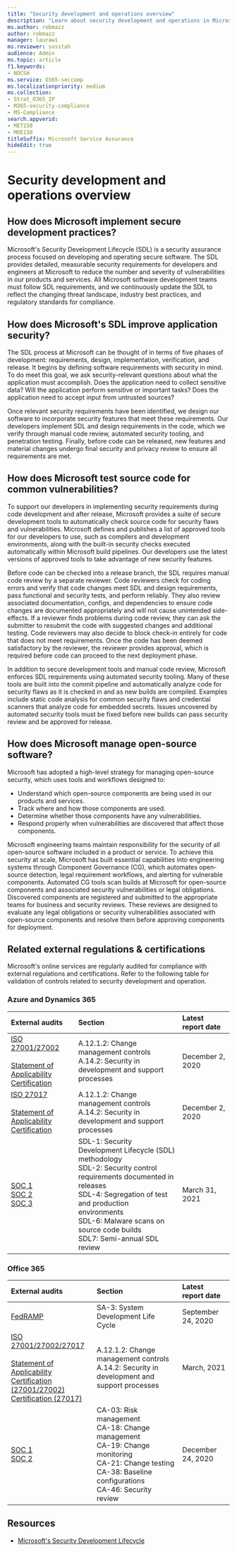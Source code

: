 ```yaml
---
title: "Security development and operations overview"
description: "Learn about security development and operations in Microsoft 365"
ms.author: robmazz
author: robmazz
manager: laurawi
ms.reviewer: sosstah
audience: Admin
ms.topic: article
f1.keywords:
- NOCSH
ms.service: O365-seccomp
ms.localizationpriority: medium
ms.collection:
- Strat_O365_IP
- M365-security-compliance
- MS-Compliance
search.appverid:
- MET150
- MOE150
titleSuffix: Microsoft Service Assurance
hideEdit: true
---
```


# Security development and operations overview

## How does Microsoft implement secure development practices?

Microsoft's Security Development Lifecycle (SDL) is a security assurance process focused on developing and operating secure software. The SDL provides detailed, measurable security requirements for developers and engineers at Microsoft to reduce the number and severity of vulnerabilities in our products and services. All Microsoft software development teams must follow SDL requirements, and we continuously update the SDL to reflect the changing threat landscape, industry best practices, and regulatory standards for compliance.

## How does Microsoft's SDL improve application security?

The SDL process at Microsoft can be thought of in terms of five phases of development: requirements, design, implementation, verification, and release. It begins by defining software requirements with security in mind. To do meet this goal, we ask security-relevant questions about what the application must accomplish. Does the application need to collect sensitive data? Will the application perform sensitive or important tasks? Does the application need to accept input from untrusted sources?

Once relevant security requirements have been identified, we design our software to incorporate security features that meet these requirements. Our developers implement SDL and design requirements in the code, which we verify through manual code review, automated security tooling, and penetration testing. Finally, before code can be released, new features and material changes undergo final security and privacy review to ensure all requirements are met.

## How does Microsoft test source code for common vulnerabilities?

To support our developers in implementing security requirements during code development and after release, Microsoft provides a suite of secure development tools to automatically check source code for security flaws and vulnerabilities. Microsoft defines and publishes a list of approved tools for our developers to use, such as compilers and development environments, along with the built-in security checks executed automatically within Microsoft build pipelines. Our developers use the latest versions of approved tools to take advantage of new security features.

Before code can be checked into a release branch, the SDL requires manual code review by a separate reviewer. Code reviewers check for coding errors and verify that code changes meet SDL and design requirements, pass functional and security tests, and perform reliably. They also review associated documentation, configs, and dependencies to ensure code changes are documented appropriately and will not cause unintended side-effects. If a reviewer finds problems during code review, they can ask the submitter to resubmit the code with suggested changes and additional testing. Code reviewers may also decide to block check-in entirely for code that does not meet requirements. Once the code has been deemed satisfactory by the reviewer, the reviewer provides approval, which is required before code can proceed to the next deployment phase.

In addition to secure development tools and manual code review, Microsoft enforces SDL requirements using automated security tooling. Many of these tools are built into the commit pipeline and automatically analyze code for security flaws as it is checked in and as new builds are compiled. Examples include static code analysis for common security flaws and credential scanners that analyze code for embedded secrets. Issues uncovered by automated security tools must be fixed before new builds can pass security review and be approved for release.

## How does Microsoft manage open-source software?

Microsoft has adopted a high-level strategy for managing open-source security, which uses tools and workflows designed to:

- Understand which open-source components are being used in our products and services.
- Track where and how those components are used.
- Determine whether those components have any vulnerabilities.
- Respond properly when vulnerabilities are discovered that affect those components.

Microsoft engineering teams maintain responsibility for the security of all open-source software included in a product or service. To achieve this security at scale, Microsoft has built essential capabilities into engineering systems through Component Governance (CG), which automates open-source detection, legal requirement workflows, and alerting for vulnerable components. Automated CG tools scan builds at Microsoft for open-source components and associated security vulnerabilities or legal obligations. Discovered components are registered and submitted to the appropriate teams for business and security reviews. These reviews are designed to evaluate any legal obligations or security vulnerabilities associated with open-source components and resolve them before approving components for deployment.

## Related external regulations & certifications

Microsoft's online services are regularly audited for compliance with external regulations and certifications. Refer to the following table for validation of controls related to security development and operation.

### Azure and Dynamics 365

| **External audits** | **Section** | **Latest report date** |
|:--------------------|:------------|:-----------------------|
| [ISO 27001/27002](https://servicetrust.microsoft.com/ViewPage/MSComplianceGuideV3?command=Download&downloadType=Document&downloadId=e9116047-f327-430c-a83f-166b7e561ad6&tab=7027ead0-3d6b-11e9-b9e1-290b1eb4cdeb&docTab=7027ead0-3d6b-11e9-b9e1-290b1eb4cdeb_ISO_Reports) <br><br> [Statement of Applicability](https://servicetrust.microsoft.com/ViewPage/MSComplianceGuideV3?command=Download&downloadType=Document&downloadId=00af6c3e-7f3e-4e0d-8b0e-79f45ef2cef1&tab=7027ead0-3d6b-11e9-b9e1-290b1eb4cdeb&docTab=7027ead0-3d6b-11e9-b9e1-290b1eb4cdeb_ISO_Reports) <br> [Certification](https://servicetrust.microsoft.com/ViewPage/MSComplianceGuideV3?command=Download&downloadType=Document&downloadId=d7af5304-3a31-40e6-9abb-e26352305d41&tab=7027ead0-3d6b-11e9-b9e1-290b1eb4cdeb&docTab=7027ead0-3d6b-11e9-b9e1-290b1eb4cdeb_ISO_Reports) | A.12.1.2: Change management controls <br> A.14.2: Security in development and support processes | December 2, 2020 |
| [ISO 27017](https://servicetrust.microsoft.com/ViewPage/MSComplianceGuideV3?command=Download&downloadType=Document&downloadId=e9116047-f327-430c-a83f-166b7e561ad6&tab=7027ead0-3d6b-11e9-b9e1-290b1eb4cdeb&docTab=7027ead0-3d6b-11e9-b9e1-290b1eb4cdeb_ISO_Reports) <br><br> [Statement of Applicability](https://servicetrust.microsoft.com/ViewPage/MSComplianceGuideV3?command=Download&downloadType=Document&downloadId=a3bca0ac-867d-4204-b66b-13665f5f1e8d&tab=7027ead0-3d6b-11e9-b9e1-290b1eb4cdeb&docTab=7027ead0-3d6b-11e9-b9e1-290b1eb4cdeb_ISO_Reports) <br> [Certification](https://servicetrust.microsoft.com/ViewPage/MSComplianceGuideV3?command=Download&downloadType=Document&downloadId=25718a8a-f34d-41e1-a95a-c49246508787&tab=7027ead0-3d6b-11e9-b9e1-290b1eb4cdeb&docTab=7027ead0-3d6b-11e9-b9e1-290b1eb4cdeb_ISO_Reports) | A.12.1.2: Change management controls <br> A.14.2: Security in development and support processes | December 2, 2020 |
| [SOC 1](https://servicetrust.microsoft.com/ViewPage/MSComplianceGuideV3?command=Download&downloadType=Document&downloadId=b8721ebd-af20-42fe-b22f-8332b0a19517&tab=7027ead0-3d6b-11e9-b9e1-290b1eb4cdeb&docTab=7027ead0-3d6b-11e9-b9e1-290b1eb4cdeb_SOC_%2F_SSAE_16_Reports) <br> [SOC 2](https://servicetrust.microsoft.com/ViewPage/MSComplianceGuideV3?command=Download&downloadType=Document&downloadId=234a0f57-83c1-4afc-a586-a0e7a59592f7&tab=7027ead0-3d6b-11e9-b9e1-290b1eb4cdeb&docTab=7027ead0-3d6b-11e9-b9e1-290b1eb4cdeb_SOC_%2F_SSAE_16_Reports) <br> [SOC 3](https://servicetrust.microsoft.com/ViewPage/MSComplianceGuideV3?command=Download&downloadType=Document&downloadId=75c8cbf6-e456-473c-a05e-34fea888ec2a&tab=7027ead0-3d6b-11e9-b9e1-290b1eb4cdeb&docTab=7027ead0-3d6b-11e9-b9e1-290b1eb4cdeb_SOC_%2F_SSAE_16_Reports) | SDL-1: Security Development Lifecycle (SDL) methodology <br> SDL-2: Security control requirements documented in releases <br> SDL-4: Segregation of test and production environments <br> SDL-6: Malware scans on source code builds <br> SDL7: Semi-annual SDL review | March 31, 2021 |

### Office 365

| **External audits** | **Section** | **Latest report date** |
|:--------------------|:------------|:-----------------------|
| [FedRAMP](https://compliance.microsoft.com/compliancemanager) | SA-3: System Development Life Cycle | September 24, 2020 |
| [ISO 27001/27002/27017](https://servicetrust.microsoft.com/ViewPage/MSComplianceGuideV3?command=Download&downloadType=Document&downloadId=08ce227f-d1d9-4c4c-b255-4f2e4ec8f941&tab=7027ead0-3d6b-11e9-b9e1-290b1eb4cdeb&docTab=7027ead0-3d6b-11e9-b9e1-290b1eb4cdeb_ISO_Reports) <br><br> [Statement of Applicability](https://servicetrust.microsoft.com/ViewPage/MSComplianceGuideV3?command=Download&downloadType=Document&downloadId=c0df4ce8-c77e-4183-84eb-c8688470d8b1&tab=7027ead0-3d6b-11e9-b9e1-290b1eb4cdeb&docTab=7027ead0-3d6b-11e9-b9e1-290b1eb4cdeb_ISO_Reports) <br> [Certification (27001/27002)](https://servicetrust.microsoft.com/ViewPage/MSComplianceGuideV3?command=Download&downloadType=Document&downloadId=1e84a14a-2468-45ac-9412-5e53250d57ec&tab=7027ead0-3d6b-11e9-b9e1-290b1eb4cdeb&docTab=7027ead0-3d6b-11e9-b9e1-290b1eb4cdeb_ISO_Reports) <br> [Certification (27017)](https://servicetrust.microsoft.com/ViewPage/MSComplianceGuideV3?command=Download&downloadType=Document&downloadId=70de0999-5451-43a3-9ef4-761e8fbfb1a3&tab=7027ead0-3d6b-11e9-b9e1-290b1eb4cdeb&docTab=7027ead0-3d6b-11e9-b9e1-290b1eb4cdeb_ISO_Reports) | A.12.1.2: Change management controls <br> A.14.2: Security in development and support processes | March, 2021 |
| [SOC 1](https://servicetrust.microsoft.com/ViewPage/MSComplianceGuideV3?command=Download&downloadType=Document&downloadId=90df3f9c-3aaf-4dbf-99d0-ca9f2991721b&tab=7027ead0-3d6b-11e9-b9e1-290b1eb4cdeb&docTab=7027ead0-3d6b-11e9-b9e1-290b1eb4cdeb_SOC_%2F_SSAE_16_Reports) <br> [SOC 2](https://servicetrust.microsoft.com/ViewPage/MSComplianceGuideV3?command=Download&downloadType=Document&downloadId=a73c1738-7892-42b7-acd3-87b6371c53f6&tab=7027ead0-3d6b-11e9-b9e1-290b1eb4cdeb&docTab=7027ead0-3d6b-11e9-b9e1-290b1eb4cdeb_SOC_%2F_SSAE_16_Reports) | CA-03: Risk management <br> CA-18: Change management <br> CA-19: Change monitoring <br> CA-21: Change testing <br> CA-38: Baseline configurations <br> CA-46: Security review | December 24, 2020 |

## Resources

- [Microsoft's Security Development Lifecycle](https://www.microsoft.com/securityengineering/sdl)
